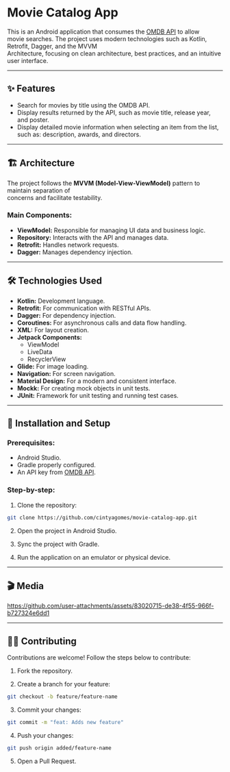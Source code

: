 # **Movie Catalog App**

This is an Android application that consumes the [OMDB API](https://www.omdbapi.com/) to allow  
movie searches. The project uses modern technologies such as Kotlin, Retrofit, Dagger, and the MVVM  
Architecture, focusing on clean architecture, best practices, and an intuitive user interface.

---

## ✨ **Features**

- Search for movies by title using the OMDB API.
- Display results returned by the API, such as movie title, release year, and poster.
- Display detailed movie information when selecting an item from the list, such as:
  description, awards, and directors.

---

## 🏗️ **Architecture**

The project follows the **MVVM (Model-View-ViewModel)** pattern to maintain separation of  
concerns and facilitate testability.

### Main Components:

- **ViewModel:** Responsible for managing UI data and business logic.
- **Repository:** Interacts with the API and manages data.
- **Retrofit:** Handles network requests.
- **Dagger:** Manages dependency injection.

---

## 🛠️ **Technologies Used**

- **Kotlin:** Development language.
- **Retrofit:** For communication with RESTful APIs.
- **Dagger:** For dependency injection.
- **Coroutines:** For asynchronous calls and data flow handling.
- **XML:** For layout creation.
- **Jetpack Components:**
    - ViewModel
    - LiveData
    - RecyclerView
- **Glide:** For image loading.
- **Navigation:** For screen navigation.
- **Material Design:** For a modern and consistent interface.
- **Mockk:** For creating mock objects in unit tests.
- **JUnit:** Framework for unit testing and running test cases.

---

## 🚀 **Installation and Setup**

### Prerequisites:

- Android Studio.
- Gradle properly configured.
- An API key from [OMDB API](https://www.omdbapi.com/apikey.aspx).

### Step-by-step:

1. Clone the repository:

```bash
git clone https://github.com/cintyagomes/movie-catalog-app.git
```

2. Open the project in Android Studio.

3. Sync the project with Gradle.

4. Run the application on an emulator or physical device.
   
---

## 🎬 **Media**

https://github.com/user-attachments/assets/83020715-de38-4f55-966f-b727324e6dd1

---

## 🧑‍💻 **Contributing**

Contributions are welcome! Follow the steps below to contribute:

1. Fork the repository.

2. Create a branch for your feature:

```bash
git checkout -b feature/feature-name
```

3. Commit your changes:

```bash
git commit -m "feat: Adds new feature"
```

4. Push your changes:

```bash
git push origin added/feature-name
```

5. Open a Pull Request.

